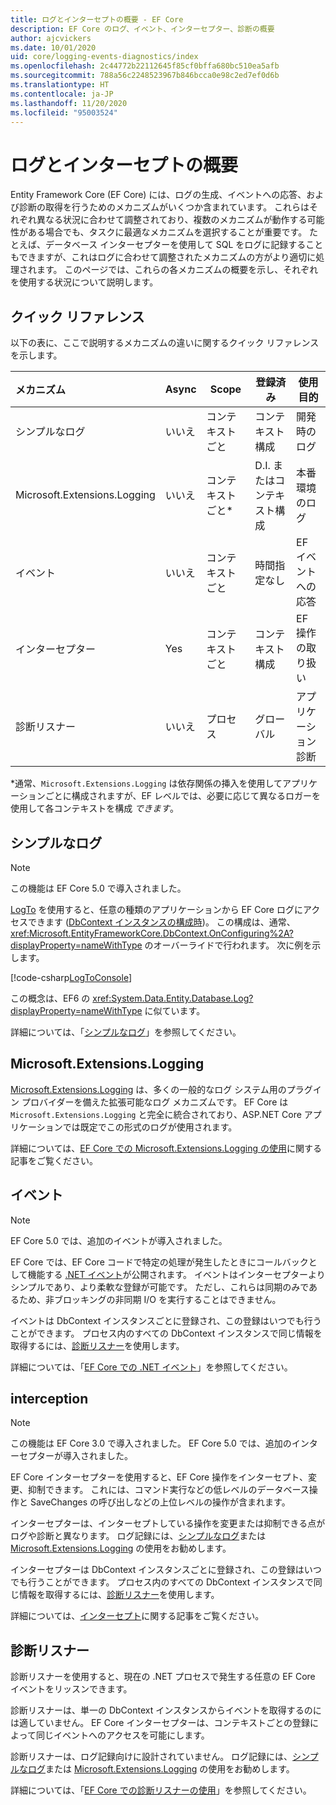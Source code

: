 ```yaml
---
title: ログとインターセプトの概要 - EF Core
description: EF Core のログ、イベント、インターセプター、診断の概要
author: ajcvickers
ms.date: 10/01/2020
uid: core/logging-events-diagnostics/index
ms.openlocfilehash: 2c44772b22112645f85cf0bffa680bc510ea5afb
ms.sourcegitcommit: 788a56c2248523967b846bcca0e98c2ed7ef0d6b
ms.translationtype: HT
ms.contentlocale: ja-JP
ms.lasthandoff: 11/20/2020
ms.locfileid: "95003524"
---
```

# <a name="overview-of-logging-and-interception"></a>ログとインターセプトの概要

Entity Framework Core (EF Core) には、ログの生成、イベントへの応答、および診断の取得を行うためのメカニズムがいくつか含まれています。 これらはそれぞれ異なる状況に合わせて調整されており、複数のメカニズムが動作する可能性がある場合でも、タスクに最適なメカニズムを選択することが重要です。 たとえば、データベース インターセプターを使用して SQL をログに記録することもできますが、これはログに合わせて調整されたメカニズムの方がより適切に処理されます。 このページでは、これらの各メカニズムの概要を示し、それぞれを使用する状況について説明します。

## <a name="quick-reference"></a>クイック リファレンス

以下の表に、ここで説明するメカニズムの違いに関するクイック リファレンスを示します。

| メカニズム |  Async | Scope | 登録済み | 使用目的
|:----------|--------|-------|------------|-------------
| シンプルなログ | いいえ | コンテキストごと | コンテキスト構成 | 開発時のログ
| Microsoft.Extensions.Logging | いいえ | コンテキストごと* | D.I. またはコンテキスト構成 | 本番環境のログ
| イベント | いいえ | コンテキストごと | 時間指定なし | EF イベントへの応答
| インターセプター | Yes | コンテキストごと | コンテキスト構成 | EF 操作の取り扱い
| 診断リスナー | いいえ | プロセス | グローバル | アプリケーション診断

*通常、`Microsoft.Extensions.Logging` は依存関係の挿入を使用してアプリケーションごとに構成されますが、EF レベルでは、必要に応じて異なるロガーを使用して各コンテキストを構成 _できます_。

## <a name="simple-logging"></a>シンプルなログ

> [!NOTE]
> この機能は EF Core 5.0 で導入されました。

[LogTo](https://github.com/dotnet/efcore/blob/ec3df8fd7e4ea4ebeebfa747619cef37b23ab2c6/src/EFCore/DbContextOptionsBuilder.cs#L135) を使用すると、任意の種類のアプリケーションから EF Core ログにアクセスできます <!-- Issue #2748 <xref:Microsoft.EntityFrameworkCore.DbContextOptionsBuilder.LogTo%2A> --> ([DbContext インスタンスの構成時](xref:core/dbcontext-configuration/index))。 この構成は、通常、<xref:Microsoft.EntityFrameworkCore.DbContext.OnConfiguring%2A?displayProperty=nameWithType> のオーバーライドで行われます。 次に例を示します。

<!--
    protected override void OnConfiguring(DbContextOptionsBuilder optionsBuilder)
        => optionsBuilder.LogTo(Console.WriteLine);
-->
[!code-csharp[LogToConsole](../../../samples/core/Miscellaneous/Logging/SimpleLogging/Program.cs?name=LogToConsole)]

この概念は、EF6 の <xref:System.Data.Entity.Database.Log?displayProperty=nameWithType> に似ています。

詳細については、「[シンプルなログ](xref:core/logging-events-diagnostics/simple-logging)」を参照してください。

## <a name="microsoftextensionslogging"></a>Microsoft.Extensions.Logging

[Microsoft.Extensions.Logging](/dotnet/core/extensions/logging) は、多くの一般的なログ システム用のプラグイン プロバイダーを備えた拡張可能なログ メカニズムです。 EF Core は `Microsoft.Extensions.Logging` と完全に統合されており、ASP.NET Core アプリケーションでは既定でこの形式のログが使用されます。

詳細については、[EF Core での Microsoft.Extensions.Logging の使用](xref:core/logging-events-diagnostics/extensions-logging)に関する記事をご覧ください。

## <a name="events"></a>イベント

> [!NOTE]
> EF Core 5.0 では、追加のイベントが導入されました。

EF Core では、EF Core コードで特定の処理が発生したときにコールバックとして機能する [.NET イベント](/dotnet/standard/events/)が公開されます。 イベントはインターセプターよりシンプルであり、より柔軟な登録が可能です。 ただし、これらは同期のみであるため、非ブロッキングの非同期 I/O を実行することはできません。

イベントは DbContext インスタンスごとに登録され、この登録はいつでも行うことができます。 プロセス内のすべての DbContext インスタンスで同じ情報を取得するには、[診断リスナー](xref:core/logging-events-diagnostics/diagnostic-listeners)を使用します。

詳細については、「[EF Core での .NET イベント](xref:core/logging-events-diagnostics/events)」を参照してください。

## <a name="interception"></a>interception

> [!NOTE]
> この機能は EF Core 3.0 で導入されました。 EF Core 5.0 では、追加のインターセプターが導入されました。

EF Core インターセプターを使用すると、EF Core 操作をインターセプト、変更、抑制できます。 これには、コマンド実行などの低レベルのデータベース操作と SaveChanges の呼び出しなどの上位レベルの操作が含まれます。

インターセプターは、インターセプトしている操作を変更または抑制できる点がログや診断と異なります。 ログ記録には、[シンプルなログ](xref:core/logging-events-diagnostics/simple-logging)または [Microsoft.Extensions.Logging](xref:core/logging-events-diagnostics/extensions-logging) の使用をお勧めします。

インターセプターは DbContext インスタンスごとに登録され、この登録はいつでも行うことができます。 プロセス内のすべての DbContext インスタンスで同じ情報を取得するには、[診断リスナー](xref:core/logging-events-diagnostics/diagnostic-listeners)を使用します。

詳細については、[インターセプト](xref:core/logging-events-diagnostics/interceptors)に関する記事をご覧ください。

## <a name="diagnostic-listeners"></a>診断リスナー

診断リスナーを使用すると、現在の .NET プロセスで発生する任意の EF Core イベントをリッスンできます。

診断リスナーは、単一の DbContext インスタンスからイベントを取得するのには適していません。 EF Core インターセプターは、コンテキストごとの登録によって同じイベントへのアクセスを可能にします。

診断リスナーは、ログ記録向けに設計されていません。 ログ記録には、[シンプルなログ](xref:core/logging-events-diagnostics/simple-logging)または [Microsoft.Extensions.Logging](xref:core/logging-events-diagnostics/extensions-logging) の使用をお勧めします。

詳細については、「[EF Core での診断リスナーの使用](xref:core/logging-events-diagnostics/diagnostic-listeners)」を参照してください。
